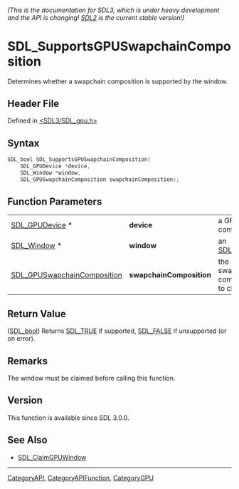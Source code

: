 ###### (This is the documentation for SDL3, which is under heavy development and the API is changing! [SDL2](https://wiki.libsdl.org/SDL2/) is the current stable version!)
# SDL_SupportsGPUSwapchainComposition

Determines whether a swapchain composition is supported by the window.

## Header File

Defined in [<SDL3/SDL_gpu.h>](https://github.com/libsdl-org/SDL/blob/main/include/SDL3/SDL_gpu.h)

## Syntax

```c
SDL_bool SDL_SupportsGPUSwapchainComposition(
    SDL_GPUDevice *device,
    SDL_Window *window,
    SDL_GPUSwapchainComposition swapchainComposition);
```

## Function Parameters

|                                                            |                          |                                     |
| ---------------------------------------------------------- | ------------------------ | ----------------------------------- |
| [SDL_GPUDevice](SDL_GPUDevice) *                           | **device**               | a GPU context.                      |
| [SDL_Window](SDL_Window) *                                 | **window**               | an [SDL_Window](SDL_Window).        |
| [SDL_GPUSwapchainComposition](SDL_GPUSwapchainComposition) | **swapchainComposition** | the swapchain composition to check. |

## Return Value

([SDL_bool](SDL_bool)) Returns [SDL_TRUE](SDL_TRUE) if supported,
[SDL_FALSE](SDL_FALSE) if unsupported (or on error).

## Remarks

The window must be claimed before calling this function.

## Version

This function is available since SDL 3.0.0.

## See Also

- [SDL_ClaimGPUWindow](SDL_ClaimGPUWindow)

----
[CategoryAPI](CategoryAPI), [CategoryAPIFunction](CategoryAPIFunction), [CategoryGPU](CategoryGPU)

